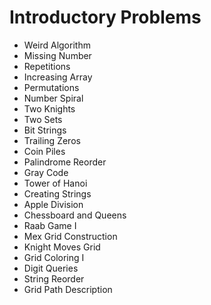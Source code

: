 
# Introductory Problems
- Weird Algorithm
- Missing Number
- Repetitions
- Increasing Array
- Permutations
- Number Spiral
- Two Knights
- Two Sets
- Bit Strings
- Trailing Zeros
- Coin Piles
- Palindrome Reorder
- Gray Code
- Tower of Hanoi
- Creating Strings
- Apple Division
- Chessboard and Queens
- Raab Game I
- Mex Grid Construction
- Knight Moves Grid
- Grid Coloring I
- Digit Queries
- String Reorder
- Grid Path Description

